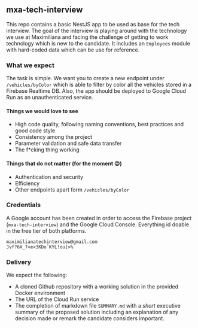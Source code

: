 ## mxa-tech-interview
This repo contains a basic NestJS app to be used as base for the tech interview. The goal of the interview is playing around with the technology we use at Maximiliana and facing the challenge of getting to work technology which is new to the candidate. It includes an `Employees` module with hard-coded data which can be use for reference.

### What we expect
The task is simple. We want you to create a new endpoint under `/vehicles/byColor` which is able to filter by color all the vehicles stored in a Firebase Realtime DB. Also, the app should be deployed to Google Cloud Run as an unauthenticated service.

#### Things we would love to see
- High code quality, following naming conventions, best practices and good code style
- Consistency among the project
- Parameter validation and safe data transfer
- The f*cking thing working 

#### Things that do not matter (for the moment 😉)
- Authentication and security
- Efficiency
- Other endpoints apart form `/vehicles/byColor`

### Credentials
A Google account has been created in order to access the Firebase project (`mxa-tech-interview`) and the Google Cloud Console. Everything id doable in the free tier of both platforms.
```
maximilianatechinterview@gmail.com
Jvf?6X_7<e<3KDo`KYL!ou[>%
```

### Delivery
We expect the following:
- A cloned Github repository with a working solution in the provided Docker environment
- The URL of the Cloud Run service
- The completion of markdown file `SUMMARY.md` with a *short* executive summary of the proposed solution including an explanation of any decision made or remark the candidate considers important.
